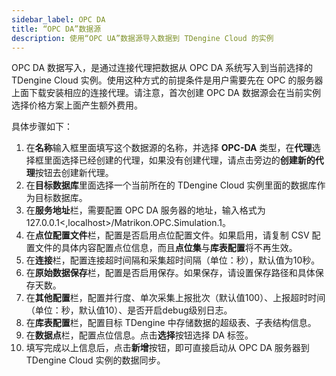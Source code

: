 ```yaml
---
sidebar_label: OPC DA
title: “OPC DA”数据源
description: 使用“OPC UA”数据源导入数据到 TDengine Cloud 的实例
---
```

OPC DA 数据写入，是通过连接代理把数据从 OPC DA 系统写入到当前选择的 TDengine Cloud 实例。使用这种方式的前提条件是用户需要先在 OPC 的服务器上面下载安装相应的连接代理。请注意，首次创建 OPC DA 数据源会在当前实例选择价格方案上面产生额外费用。

具体步骤如下：

1. 在**名称**输入框里面填写这个数据源的名称，并选择 **OPC-DA** 类型，在**代理**选择框里面选择已经创建的代理，如果没有创建代理，请点击旁边的**创建新的代理**按钮去创建新代理。
2. 在**目标数据库**里面选择一个当前所在的 TDengine Cloud 实例里面的数据库作为目标数据库。
3. 在**服务地址**栏，需要配置 OPC DA 服务器的地址，输入格式为 127.0.0.1<,localhost>/Matrikon.OPC.Simulation.1。
4. 在**点位配置文件**栏，配置是否启用点位配置文件。如果启用，请复制 CSV 配置文件的具体内容配置点位信息，而且**点位集**与**库表配置**将不再生效。
5. 在**连接**栏，配置连接超时间隔和采集超时间隔（单位：秒），默认值为10秒。
6. 在**原始数据保存**栏，配置是否启用保存。如果保存，请设置保存路径和具体保存天数。
7. 在**其他配置**栏，配置并行度、单次采集上报批次（默认值100）、上报超时时间（单位：秒，默认值10）、是否开启debug级别日志。
8. 在**库表配置**栏，配置目标 TDengine 中存储数据的超级表、子表结构信息。
9. 在**数据点**栏，配置点位信息。点击**选择**按钮选择 DA 标签。
10. 填写完成以上信息后，点击**新增**按钮，即可直接启动从 OPC DA 服务器到 TDengine Cloud 实例的数据同步。
